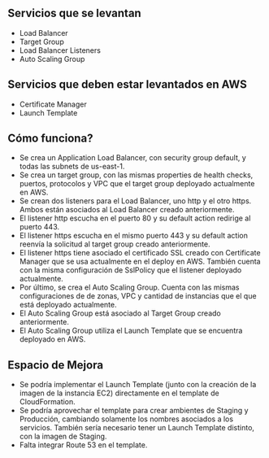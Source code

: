 ## Servicios que se levantan

- Load Balancer
- Target Group
- Load Balancer Listeners
- Auto Scaling Group

## Servicios que deben estar levantados en AWS

- Certificate Manager
- Launch Template

## Cómo funciona?

- Se crea un Application Load Balancer, con security group default, y todas las subnets de us-east-1.
- Se crea un target group, con las mismas properties de health checks, puertos, protocolos y VPC que el target group deployado actualmente en AWS.
- Se crean dos listeners para el Load Balancer, uno http y el otro https. Ambos están asociados al Load Balancer creado anteriormente. 
- El listener http escucha en el puerto 80 y su default action redirige al puerto 443. 
- El listener https escucha en el mismo puerto 443 y su default action reenvía la solicitud al target group creado anteriormente. 
- El listener https tiene asociado el certificado SSL creado con Certificate Manager que se usa actualmente en el deploy en AWS. También cuenta con la misma configuración de SslPolicy que el listener deployado actualmente.
- Por último, se crea el Auto Scaling Group. Cuenta con las mismas configuraciones de de zonas, VPC y cantidad de instancias que el que está deployado actualmente.
- El Auto Scaling Group está asociado al Target Group creado anteriormente.
- El Auto Scaling Group utiliza el Launch Template que se encuentra deployado en AWS.

## Espacio de Mejora

- Se podría implementar el Launch Template (junto con la creación de la imagen de la instancia EC2) directamente en el template de CloudFormation.
- Se podría aprovechar el template para crear ambientes de Staging y Producción, cambiando solamente los nombres asociados a los servicios. También sería necesario tener un Launch Template distinto, con la imagen de Staging.
- Falta integrar Route 53 en el template.